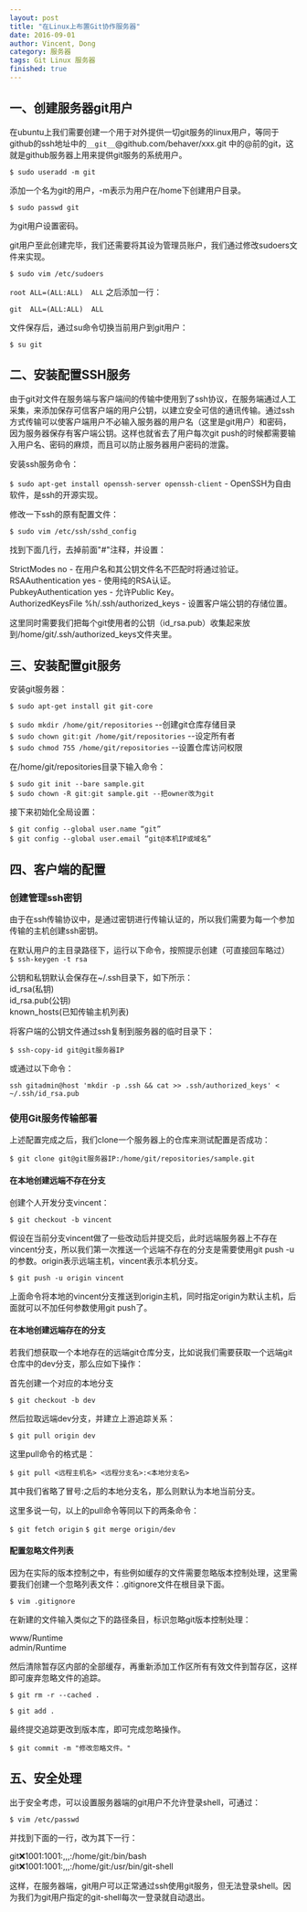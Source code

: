 ```yaml
---
layout: post
title: "在Linux上布置Git协作服务器"
date: 2016-09-01
author: Vincent, Dong
category: 服务器
tags: Git Linux 服务器
finished: true
---
```


## 一、创建服务器git用户

在ubuntu上我们需要创建一个用于对外提供一切git服务的linux用户，等同于github的ssh地址中的`__git__`@github.com/behaver/xxx.git
中的@前的git，这就是github服务器上用来提供git服务的系统用户。

`$ sudo useradd -m git`

添加一个名为git的用户，-m表示为用户在/home下创建用户目录。

`$ sudo passwd git`

为git用户设置密码。

git用户至此创建完毕，我们还需要将其设为管理员账户，我们通过修改sudoers文件来实现。

`$ sudo vim /etc/sudoers`

`root ALL=(ALL:ALL)  ALL` 之后添加一行：

`git  ALL=(ALL:ALL)  ALL`

文件保存后，通过su命令切换当前用户到git用户：

`$ su git`

## 二、安装配置SSH服务

由于git对文件在服务端与客户端间的传输中使用到了ssh协议，在服务端通过人工采集，来添加保存可信客户端的用户公钥，以建立安全可信的通讯传输。通过ssh方式传输可以使客户端用户不必输入服务器的用户名（这里是git用户）和密码，因为服务器保存有客户端公钥。这样也就省去了用户每次git push的时候都需要输入用户名、密码的麻烦，而且可以防止服务器用户密码的泄露。

安装ssh服务命令：

`$ sudo apt-get install openssh-server openssh-client`           - OpenSSH为自由软件，是ssh的开源实现。

修改一下ssh的原有配置文件：

`$ sudo vim /etc/ssh/sshd_config`

找到下面几行，去掉前面"#"注释，并设置：

StrictModes  no     - 在用户名和其公钥文件名不匹配时将通过验证。  
RSAAuthentication yes   - 使用纯的RSA认证。  
PubkeyAuthentication yes    - 允许Public Key。  
AuthorizedKeysFile     %h/.ssh/authorized_keys  - 设置客户端公钥的存储位置。

这里同时需要我们把每个git使用者的公钥（id_rsa.pub）收集起来放到/home/git/.ssh/authorized_keys文件夹里。

## 三、安装配置git服务

安装git服务器：

`$ sudo apt-get install git git-core`

`$ sudo mkdir /home/git/repositories`      --创建git仓库存储目录  
`$ sudo chown git:git /home/git/repositories`     --设定所有者  
`$ sudo chmod 755 /home/git/repositories`     --设置仓库访问权限  

在/home/git/repositories目录下输入命令：

`$ sudo git init --bare sample.git`  
`$ sudo chown -R git:git sample.git --把owner改为git`

接下来初始化全局设置：

`$ git config --global user.name “git”`  
`$ git config --global user.email “git@本机IP或域名”`

## 四、客户端的配置

### 创建管理ssh密钥

由于在ssh传输协议中，是通过密钥进行传输认证的，所以我们需要为每一个参加传输的主机创建ssh密钥。

在默认用户的主目录路径下，运行以下命令，按照提示创建（可直接回车略过）  
`$ ssh-keygen -t rsa`

公钥和私钥默认会保存在~/.ssh目录下，如下所示：  
id_rsa(私钥)  
id_rsa.pub(公钥)  
known_hosts(已知传输主机列表)

将客户端的公钥文件通过ssh复制到服务器的临时目录下：

`$ ssh-copy-id git@git服务器IP`

或通过以下命令：

`ssh gitadmin@host 'mkdir -p .ssh && cat >> .ssh/authorized_keys' < ~/.ssh/id_rsa.pub`

### 使用Git服务传输部署

上述配置完成之后，我们clone一个服务器上的仓库来测试配置是否成功：

`$ git clone git@git服务器IP:/home/git/repositories/sample.git`

#### 在本地创建远端不存在分支

创建个人开发分支vincent：

`$ git checkout -b vincent`

假设在当前分支vincent做了一些改动后并提交后，此时远端服务器上不存在vincent分支，所以我们第一次推送一个远端不存在的分支是需要使用git push -u的参数。origin表示远端主机，vincent表示本机分支。

`$ git push -u origin vincent`

上面命令将本地的vincent分支推送到origin主机，同时指定origin为默认主机，后面就可以不加任何参数使用git push了。

#### 在本地创建远端存在的分支

若我们想获取一个本地存在的远端git仓库分支，比如说我们需要获取一个远端git仓库中的dev分支，那么应如下操作：

首先创建一个对应的本地分支

`$ git checkout -b dev`

然后拉取远端dev分支，并建立上游追踪关系：

`$ git pull origin dev`

这里pull命令的格式是：

`$ git pull <远程主机名> <远程分支名>:<本地分支名>`

其中我们省略了冒号:之后的本地分支名，那么则默认为本地当前分支。

这里多说一句，以上的pull命令等同以下的两条命令：

`$ git fetch origin`
`$ git merge origin/dev`

#### 配置忽略文件列表

因为在实际的版本控制之中，有些例如缓存的文件需要忽略版本控制处理，这里需要我们创建一个忽略列表文件：.gitignore文件在根目录下面。

`$ vim .gitignore`

在新建的文件输入类似之下的路径条目，标识忽略git版本控制处理：

www/Runtime  
admin/Runtime  

然后清除暂存区内部的全部缓存，再重新添加工作区所有有效文件到暂存区，这样即可废弃忽略文件的追踪。

`$ git rm -r --cached .`

`$ git add .`

最终提交追踪更改到版本库，即可完成忽略操作。

`$ git commit -m "修改忽略文件。"`

## 五、安全处理

出于安全考虑，可以设置服务器端的git用户不允许登录shell，可通过：

`$ vim /etc/passwd`

并找到下面的一行，改为其下一行：

git:x:1001:1001:,,,:/home/git:/bin/bash  
git:x:1001:1001:,,,:/home/git:/usr/bin/git-shell

这样，在服务器端，git用户可以正常通过ssh使用git服务，但无法登录shell。因为我们为git用户指定的git-shell每次一登录就自动退出。